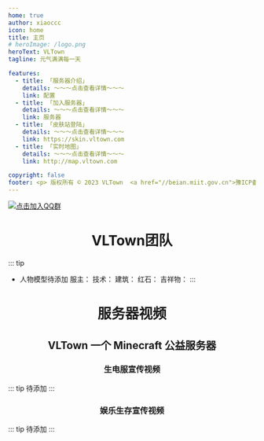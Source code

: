 ```yaml
---
home: true
author: xiaoccc
icon: home
title: 主页
# heroImage: /logo.png
heroText: VLTown
tagline: 元气满满每一天

features:
  - title: 「服务器介绍」
    details: ～～～点击查看详情～～～
    link: 配置
  - title: 「加入服务器」
    details: ～～～点击查看详情～～～
    link: 服务器
  - title: 「皮肤站登陆」
    details: ～～～点击查看详情～～～
    link: https://skin.vltown.com
  - title: 「实时地图」
    details: ～～～点击查看详情～～～
    link: http://map.vltown.com

copyright: false
footer: <p> 版权所有 © 2023 VLTown  <a href="//beian.miit.gov.cn">豫ICP备2023014806号-1</a></p>
---
```

<!-- ###### <div align="center" color="RED">点击上面模块跳转详情页～</div> -->


[![点击加入QQ群](https://img.shields.io/badge/QQ%20Group-658504806-12B7F5?logo=tencent-qq)](https://jq.qq.com/?_wv=1027&k=bgiT4nsX)

# <div align="center">VLTown团队</div>
::: tip
- 人物模型待添加
服主：
技术：
建筑：
红石：
吉祥物：
:::

# <div align="center">服务器视频</div>

## <div align="center">VLTown 一个 Minecraft 公益服务器</div>

### <div align="center">生电服宣传视频</div>
<!-- ###### <video src="/VLTown.mp4" width="640" height="360" preload="auto">抱歉，无法加载视频。</video> -->
::: tip
待添加
:::

### <div align="center">娱乐生存宣传视频</div>
<!-- ###### <video src="/yl.mp4" width="640" height="360" poster="/yl.jpg" preload="auto">抱歉，无法加载视频。</video> -->
::: tip
待添加
:::